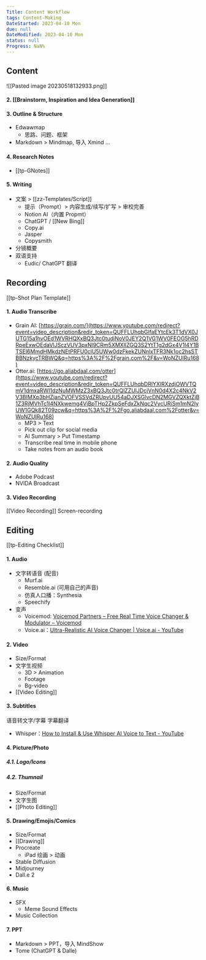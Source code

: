 ```yaml
---
Title: Content Workflow
tags: Content-Making
DateStarted: 2023-04-10 Mon
due: null
DateModified: 2023-04-10 Mon
status: null
Progress: NaN%
---
```


## Content
![[Pasted image 20230518132933.png]]

#### 2. [[Brainstorm, Inspiration and Idea Generation]]


#### 3. Outline & Structure

- Edwawmap
  - 思路、问题、框架
- Markdown > Mindmap, 导入 Xmind ...

#### 4. Research Notes

- [[tp-GNotes]]

#### 5. Writing

- 文案 > [[zz-Templates/Script]]
  - 提示（Prompt）> 内容生成/续写/扩写 > 审校完善
  - Notion AI（内置 Propmt）
  - ChatGPT / [[New Bing]]
  - Copy.ai
  - Jasper
  - Copysmith
- 分镜概要
- 双语支持
  - Eudic/ ChatGPT 翻译

## Recording

[[tp-Shot Plan Template]]

#### 1. Audio Transcribe

- Grain AI: [https://grain.com/](https://www.youtube.com/redirect?event=video_description&redir_token=QUFFLUhqbGlfaEYtcEk3T1dVX0JUTG15a1hvOEd1WVRHQXxBQ3Jtc0tudjNoV0JEY2Q1VG1WV0FEOG5hRDRpeExwOEdaVlJSczVUV3pxNl9CRm5XMXllZGQ3S2YtT1g2dGx4V1I4Y1BTSEl6MmdHMkdzNEtPRFU0clU5UWw0dzFkekZUNnlxTFR3Nk1oc2hsSTBBNzkycTRBWQ&q=https%3A%2F%2Fgrain.com%2F&v=WoNZUlRu168)
- Otter.ai: [https://go.aliabdaal.com/otter](https://www.youtube.com/redirect?event=video_description&redir_token=QUFFLUhqbDRlYXlRXzdjOWVTQmV1dmxaRWI1dzNuMWMzZ3xBQ3Jtc0trQlZZUlJDcjVnN0d4X2c4NkV2V3BIMXp3bHZjanZVOFVSSVdZRUpvUU54aDJXSGlvcDN2MGVZQXktZjB1Z3RjMVhTc1l4NXkwemg4VjBpTHp2ZkpSeFdxZkNqc2VycURiSm1mN2IyUW1GQk82T09zcw&q=https%3A%2F%2Fgo.aliabdaal.com%2Fotter&v=WoNZUlRu168)
  - MP3 > Text
  - Pick out clip for social media
  - AI Summary > Put Timestamp
  - Transcribe real time in mobile phone
  - Take notes from an audio book

#### 2. Audio Quality

- Adobe Podcast
- NVIDA Broadcast

#### 3. Video Recording

[[Video Recording]]
Screen-recording

## Editing

[[tp-Editing Checklist]]

#### 1. Audio

- 文字转语音 (配音)
  - Murf.ai
  - Resemble.ai (可用自己的声音)
  - 仿真人口播：Synthesia
  - Speechify
- 变声
  - Voicemod: [Voicemod Partners – Free Real Time Voice Changer & Modulator – Voicemod](https://www.voicemod.net/voicemod-partners/?utm_source=VMAMBASSADORS&utm_campaign=6023c486c498e&refn=Kevin+Stratvert&tracking_id=SC16IH4INkCsskrPPT8mTkyaomoWKdJE)
  - Voice.ai：[Ultra-Realistic AI Voice Changer | Voice.ai - YouTube](https://www.youtube.com/watch?v=nb3R30b-uhc)

#### 2. Video

- Size/Format
- 文字生视频
  - 3D > Animation
  - Footage
  - Bg-video
- [[Video Editing]]

#### 3. Subtitles

语音转文字/字幕
字幕翻译

- Whisper：[How to Install & Use Whisper AI Voice to Text - YouTube](https://www.youtube.com/watch?v=ABFqbY_rmEk)

#### 4. Picture/Photo

##### 4.1. Logo/Icons

##### 4.2. Thumnail

- Size/Format
- 文字生图
- [[Photo Editing]]

#### 5. Drawing/Emojis/Comics

- Size/Format
- [[Drawing]]
- Procreate
  - iPad 绘画 > 动画
- Stable Diffusion
- Midjourney
- Dall.e 2

#### 6. Music

- SFX
  - Meme Sound Effects
- Music Collection

#### 7. PPT

- Markdown > PPT，导入 MindShow
- Tome (ChatGPT & Dalle)
